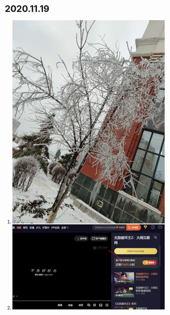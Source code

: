 # 2020.11.19

1. ![image-20201122151223459](./docs/image-20201122151223459.png)
2. ![image-20201122151229577](./docs/image-20201122151229577-1606030765498.png)
